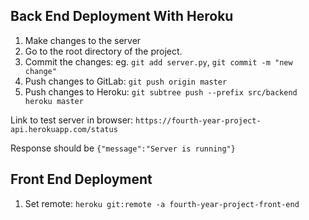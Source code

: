 ## Back End Deployment With Heroku
1. Make changes to the server
2. Go to the root directory of the project.
3. Commit the changes: eg. `git add server.py`, `git commit -m "new change"`
4. Push changes to GitLab: `git push origin master`
5. Push changes to Heroku: `git subtree push --prefix src/backend heroku master`

Link to test server in browser: `https://fourth-year-project-api.herokuapp.com/status`

Response should be `{"message":"Server is running"}`

## Front End Deployment
1. Set remote: `heroku git:remote -a fourth-year-project-front-end`
